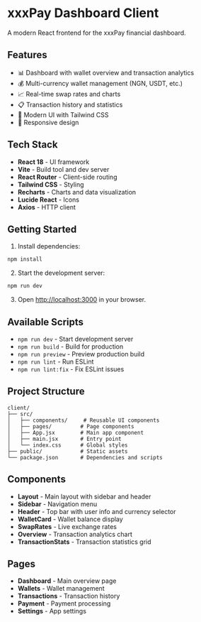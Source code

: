# xxxPay Dashboard Client

A modern React frontend for the xxxPay financial dashboard.

## Features

- 📊 Dashboard with wallet overview and transaction analytics
- 💰 Multi-currency wallet management (NGN, USDT, etc.)
- 📈 Real-time swap rates and charts
- 📋 Transaction history and statistics
- 🎨 Modern UI with Tailwind CSS
- 📱 Responsive design

## Tech Stack

- **React 18** - UI framework
- **Vite** - Build tool and dev server
- **React Router** - Client-side routing
- **Tailwind CSS** - Styling
- **Recharts** - Charts and data visualization
- **Lucide React** - Icons
- **Axios** - HTTP client

## Getting Started

1. Install dependencies:
```bash
npm install
```

2. Start the development server:
```bash
npm run dev
```

3. Open [http://localhost:3000](http://localhost:3000) in your browser.

## Available Scripts

- `npm run dev` - Start development server
- `npm run build` - Build for production
- `npm run preview` - Preview production build
- `npm run lint` - Run ESLint
- `npm run lint:fix` - Fix ESLint issues

## Project Structure

```
client/
├── src/
│   ├── components/     # Reusable UI components
│   ├── pages/         # Page components
│   ├── App.jsx        # Main app component
│   ├── main.jsx       # Entry point
│   └── index.css      # Global styles
├── public/            # Static assets
└── package.json       # Dependencies and scripts
```

## Components

- **Layout** - Main layout with sidebar and header
- **Sidebar** - Navigation menu
- **Header** - Top bar with user info and currency selector
- **WalletCard** - Wallet balance display
- **SwapRates** - Live exchange rates
- **Overview** - Transaction analytics chart
- **TransactionStats** - Transaction statistics grid

## Pages

- **Dashboard** - Main overview page
- **Wallets** - Wallet management
- **Transactions** - Transaction history
- **Payment** - Payment processing
- **Settings** - App settings